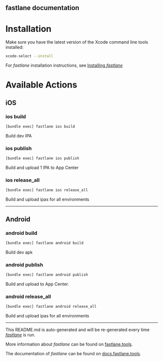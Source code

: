 fastlane documentation
----

# Installation

Make sure you have the latest version of the Xcode command line tools installed:

```sh
xcode-select --install
```

For _fastlane_ installation instructions, see [Installing _fastlane_](https://docs.fastlane.tools/#installing-fastlane)

# Available Actions

## iOS

### ios build

```sh
[bundle exec] fastlane ios build
```

Build dev IPA

### ios publish

```sh
[bundle exec] fastlane ios publish
```

Build and upload 1 IPA to App Center

### ios release_all

```sh
[bundle exec] fastlane ios release_all
```

Build and upload ipas for all environments

----


## Android

### android build

```sh
[bundle exec] fastlane android build
```

Build dev apk

### android publish

```sh
[bundle exec] fastlane android publish
```

Build and upload to App Center.

### android release_all

```sh
[bundle exec] fastlane android release_all
```

Build and upload ipas for all environments

----

This README.md is auto-generated and will be re-generated every time [_fastlane_](https://fastlane.tools) is run.

More information about _fastlane_ can be found on [fastlane.tools](https://fastlane.tools).

The documentation of _fastlane_ can be found on [docs.fastlane.tools](https://docs.fastlane.tools).
